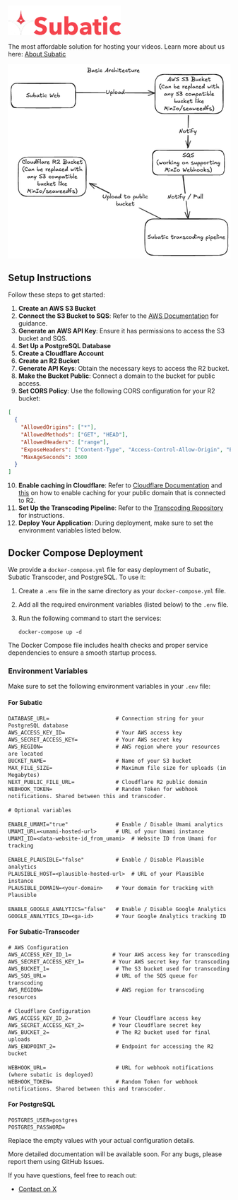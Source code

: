 ![Subatic](./public/logo.webp)

The most affordable solution for hosting your videos. Learn more about us here: [About Subatic](https://subatic.com/about)

![Architecture](./docs/assets/architecture.png)

## Setup Instructions

Follow these steps to get started:

1. **Create an AWS S3 Bucket**
2. **Connect the S3 Bucket to SQS**: Refer to the [AWS Documentation](https://docs.aws.amazon.com/AmazonS3/latest/userguide/ways-to-add-notification-config-to-bucket.html) for guidance.
3. **Generate an AWS API Key**: Ensure it has permissions to access the S3 bucket and SQS.
4. **Set Up a PostgreSQL Database**
5. **Create a Cloudflare Account**
6. **Create an R2 Bucket**
7. **Generate API Keys**: Obtain the necessary keys to access the R2 bucket.
8. **Make the Bucket Public**: Connect a domain to the bucket for public access.
9. **Set CORS Policy**: Use the following CORS configuration for your R2 bucket:

```json
[
  {
    "AllowedOrigins": ["*"],
    "AllowedMethods": ["GET", "HEAD"],
    "AllowedHeaders": ["range"],
    "ExposeHeaders": ["Content-Type", "Access-Control-Allow-Origin", "ETag"],
    "MaxAgeSeconds": 3600
  }
]
```

10. **Enable caching in Cloudflare**: Refer to [Cloudflare Documentation](https://developers.cloudflare.com/cache/how-to/cache-rules/create-dashboard/) and [this](https://developers.cloudflare.com/cache/how-to/cache-rules/examples/cache-everything/) on how to enable caching for your public domain that is connected to R2.
11. **Set Up the Transcoding Pipeline**: Refer to the [Transcoding Repository](https://github.com/orthdron/subatic-transcoding) for instructions.
12. **Deploy Your Application**: During deployment, make sure to set the environment variables listed below.

## Docker Compose Deployment

We provide a `docker-compose.yml` file for easy deployment of Subatic, Subatic Transcoder, and PostgreSQL. To use it:

1. Create a `.env` file in the same directory as your `docker-compose.yml` file.
2. Add all the required environment variables (listed below) to the `.env` file.
3. Run the following command to start the services:

   ```
   docker-compose up -d
   ```

The Docker Compose file includes health checks and proper service dependencies to ensure a smooth startup process.

### Environment Variables

Make sure to set the following environment variables in your `.env` file:

#### For Subatic

```plaintext
DATABASE_URL=                     # Connection string for your PostgreSQL database
AWS_ACCESS_KEY_ID=                # Your AWS access key
AWS_SECRET_ACCESS_KEY=            # Your AWS secret key
AWS_REGION=                       # AWS region where your resources are located
BUCKET_NAME=                      # Name of your S3 bucket
MAX_FILE_SIZE=                    # Maximum file size for uploads (in Megabytes)
NEXT_PUBLIC_FILE_URL=             # Cloudflare R2 public domain
WEBHOOK_TOKEN=                    # Random Token for webhook notifications. Shared between this and transcoder.

# Optional variables

ENABLE_UMAMI="true"               # Enable / Disable Umami analytics
UMAMI_URL=<umami-hosted-url>      # URL of your Umami instance
UMAMI_ID=<data-website-id_from_umami>  # Website ID from Umami for tracking

ENABLE_PLAUSIBLE="false"          # Enable / Disable Plausible analytics
PLAUSIBLE_HOST=<plausible-hosted-url>  # URL of your Plausible instance
PLAUSIBLE_DOMAIN=<your-domain>    # Your domain for tracking with Plausible

ENABLE_GOOGLE_ANALYTICS="false"   # Enable / Disable Google Analytics
GOOGLE_ANALYTICS_ID=<ga-id>       # Your Google Analytics tracking ID
```

#### For Subatic-Transcoder

```plaintext
# AWS Configuration
AWS_ACCESS_KEY_ID_1=             # Your AWS access key for transcoding
AWS_SECRET_ACCESS_KEY_1=         # Your AWS secret key for transcoding
AWS_BUCKET_1=                     # The S3 bucket used for transcoding
AWS_SQS_URL=                      # URL of the SQS queue for transcoding
AWS_REGION=                       # AWS region for transcoding resources

# Cloudflare Configuration
AWS_ACCESS_KEY_ID_2=             # Your Cloudflare access key
AWS_SECRET_ACCESS_KEY_2=         # Your Cloudflare secret key
AWS_BUCKET_2=                     # The R2 bucket used for final uploads
AWS_ENDPOINT_2=                   # Endpoint for accessing the R2 bucket

WEBHOOK_URL=                      # URL for webhook notifications (where subatic is deployed)
WEBHOOK_TOKEN=                    # Random Token for webhook notifications. Shared between this and transcoder.
```

#### For PostgreSQL

```plaintext
POSTGRES_USER=postgres
POSTGRES_PASSWORD=
```

Replace the empty values with your actual configuration details.

More detailed documentation will be available soon. For any bugs, please report them using GitHub Issues.

If you have questions, feel free to reach out:

- [Contact on X](https://x.com/orthdron)
